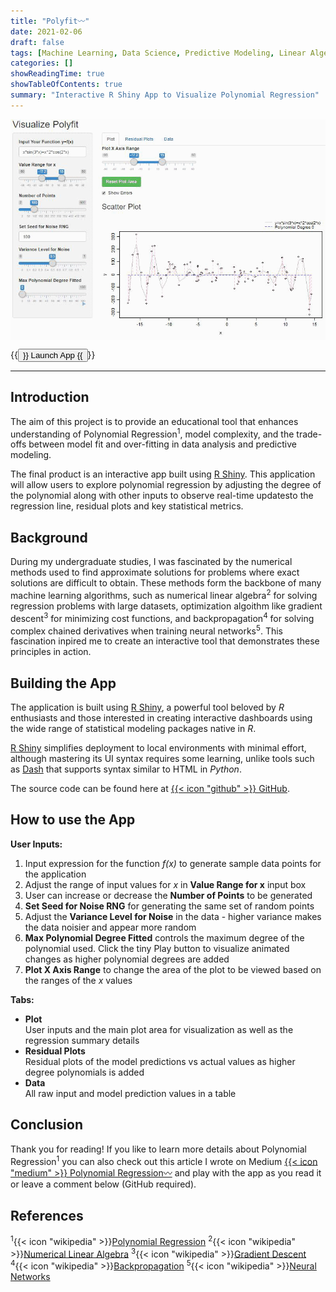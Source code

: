```yaml
---
title: "Polyfit〰️"
date: 2021-02-06
draft: false
tags: [Machine Learning, Data Science, Predictive Modeling, Linear Algebra, R, Shiny]
categories: []
showReadingTime: true
showTableOfContents: true
summary: "Interactive R Shiny App to Visualize Polynomial Regression"
---
```


<img src="thumb.gif" align="center"/>


{{<button href="http://stevenlio.shinyapps.io/polyfit" target="_self">}}
Launch App
{{</button>}}

---

## Introduction

The aim of this project is to provide an educational tool that enhances understanding of Polynomial Regression<sup>1</sup>, model complexity, 
and the trade-offs between model fit and over-fitting in data analysis and predictive modeling.

The final product is an interactive app built using [R Shiny](https://www.rstudio.com/products/shiny/). This application will allow users to explore 
polynomial regression by adjusting the degree of the polynomial along with other inputs to observe real-time updatesto the regression line, residual 
plots and key statistical metrics. 

## Background

During my undergraduate studies, I was fascinated by the numerical methods used to find approximate solutions for problems 
where exact solutions are difficult to obtain. These methods form the backbone of many machine learning algorithms, such as numerical linear algebra<sup>2</sup> for solving 
regression problems with large datasets, optimization algoithm like gradient descent<sup>3</sup> for minimizing cost functions, and backpropagation<sup>4</sup> for solving 
complex chained derivatives when training neural networks<sup>5</sup>. This fascination inpired me to create an interactive tool that demonstrates these principles in action.

## Building the App

The application is built using [R Shiny](https://shiny.posit.co/r/articles/start/build/), a powerful tool beloved by *R* enthusiasts and those interested in creating interactive 
dashboards using the wide range of statistical modeling packages native in *R*.

[R Shiny](https://shiny.posit.co/r/articles/start/build/) simplifies deployment to local environments with minimal effort, although mastering 
its UI syntax requires some learning, unlike tools such as [Dash](https://dash.plotly.com/) that supports syntax similar to HTML in *Python*.

The source code can be found here at [{{< icon "github" >}} GitHub](https://github.com/stevenlio88/Polyfit).

## How to use the App

**User Inputs:**
1. Input expression for the function *f(x)* to generate sample data points for the application
2. Adjust the range of input values for *x* in **Value Range for x** input box
3. User can increase or decrease the **Number of Points** to be generated
4. **Set Seed for Noise RNG** for generating the same set of random points
5. Adjust the **Variance Level for Noise** in the data - higher variance makes the data noisier and appear more random
6. **Max Polynomial Degree Fitted** controls the maximum degree of the polynomial used. Click the tiny Play button to visualize animated changes as higher polynomial degrees are added
7. **Plot X Axis Range** to change the area of the plot to be viewed based on the ranges of the *x* values

**Tabs:** 
* **Plot**  
		User inputs and the main plot area for visualization as well as the regression summary details
* **Residual Plots**  
		Residual plots of the model predictions vs actual values as higher degree polynomials is added
* **Data**  
		All raw input and model prediction values in a table

## Conclusion

Thank you for reading! If you like to learn more details about Polynomial Regression<sup>1</sup> you can also
check out this article I wrote on Medium [{{< icon "medium" >}} Polynomial Regression〰️](https://stevenlio.medium.com/polynomial-regression-%EF%B8%8F-e0e20bfbe9d5)
and play with the app as you read it or leave a comment below (GitHub required).

## References

<sup>1</sup>{{< icon "wikipedia" >}}[Polynomial Regression](https://en.wikipedia.org/wiki/Polynomial_regression)
<sup>2</sup>{{< icon "wikipedia" >}}[Numerical Linear Algebra](https://en.wikipedia.org/wiki/Numerical_linear_algebra)
<sup>3</sup>{{< icon "wikipedia" >}}[Gradient Descent](https://en.wikipedia.org/wiki/Gradient_descent)
<sup>4</sup>{{< icon "wikipedia" >}}[Backpropagation](https://en.wikipedia.org/wiki/Backpropagation)
<sup>5</sup>{{< icon "wikipedia" >}}[Neural Networks](https://en.wikipedia.org/wiki/Neural_network)

